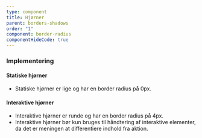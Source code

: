 ```yaml
---
type: component
title: Hjørner
parent: borders-shadows
order: "1"
component: border-radius
componentHideCode: true
---
```


### Implementering

#### Statiske hjørner

- Statiske hjørner er lige og har en border radius på 0px.

#### Interaktive hjørner

- Interaktive hjørner er runde og har en border radius på 4px.
- Interaktive hjørner bør kun bruges til håndtering af interaktive elementer, da det er meningen at differentiere indhold fra aktion.
